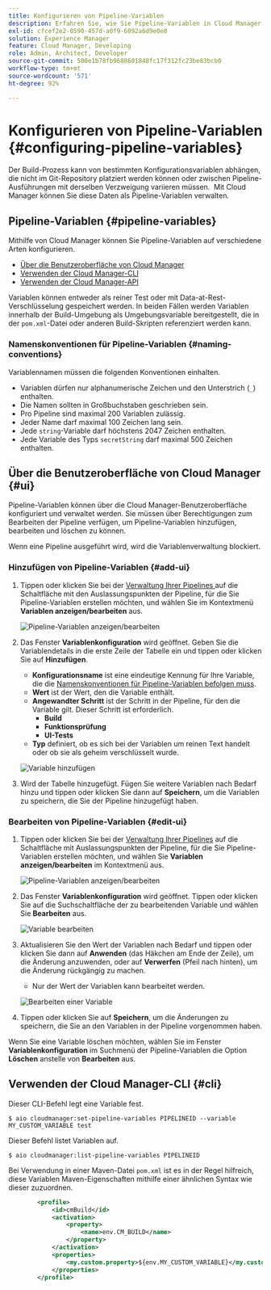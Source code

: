 ```yaml
---
title: Konfigurieren von Pipeline-Variablen
description: Erfahren Sie, wie Sie Pipeline-Variablen in Cloud Manager verwenden können, um bestimmte Konfigurationsvariablen für Ihren Build zu verwalten.
exl-id: cfcef2e2-0590-457d-a0f9-6092a6d9e0e8
solution: Experience Manager
feature: Cloud Manager, Developing
role: Admin, Architect, Developer
source-git-commit: 500e1b78fb9688601848fc17f312fc23be83bcb0
workflow-type: tm+mt
source-wordcount: '571'
ht-degree: 92%

---
```


# Konfigurieren von Pipeline-Variablen {#configuring-pipeline-variables}

Der Build-Prozess kann von bestimmten Konfigurationsvariablen abhängen, die nicht im Git-Repository platziert werden können oder zwischen Pipeline-Ausführungen mit derselben Verzweigung variieren müssen.  Mit Cloud Manager können Sie diese Daten als Pipeline-Variablen verwalten.

## Pipeline-Variablen {#pipeline-variables}

Mithilfe von Cloud Manager können Sie Pipeline-Variablen auf verschiedene Arten konfigurieren.

* [Über die Benutzeroberfläche von Cloud Manager](#ui)
* [Verwenden der Cloud Manager-CLI](#cli)
* [Verwenden der Cloud Manager-API](https://developer.adobe.com/experience-cloud/cloud-manager/reference/api/#tag/Variables/operation/getPipelineVariables)

Variablen können entweder als reiner Test oder mit Data-at-Rest-Verschlüsselung gespeichert werden. In beiden Fällen werden Variablen innerhalb der Build-Umgebung als Umgebungsvariable bereitgestellt, die in der `pom.xml`-Datei oder anderen Build-Skripten referenziert werden kann.

### Namenskonventionen für Pipeline-Variablen {#naming-conventions}

Variablennamen müssen die folgenden Konventionen einhalten.

* Variablen dürfen nur alphanumerische Zeichen und den Unterstrich (`_`) enthalten.
* Die Namen sollten in Großbuchstaben geschrieben sein.
* Pro Pipeline sind maximal 200 Variablen zulässig.
* Jeder Name darf maximal 100 Zeichen lang sein.
* Jede `string`-Variable darf höchstens 2047 Zeichen enthalten.
* Jede Variable des Typs `secretString` darf maximal 500 Zeichen enthalten.

## Über die Benutzeroberfläche von Cloud Manager {#ui}

Pipeline-Variablen können über die Cloud Manager-Benutzeroberfläche konfiguriert und verwaltet werden. Sie müssen über Berechtigungen zum Bearbeiten der Pipeline verfügen, um Pipeline-Variablen hinzufügen, bearbeiten und löschen zu können.

Wenn eine Pipeline ausgeführt wird, wird die Variablenverwaltung blockiert.

### Hinzufügen von Pipeline-Variablen {#add-ui}

1. Tippen oder klicken Sie bei der [Verwaltung Ihrer Pipelines ](/help/implementing/cloud-manager/configuring-pipelines/managing-pipelines.md) auf die Schaltfläche mit den Auslassungspunkten der Pipeline, für die Sie Pipeline-Variablen erstellen möchten, und wählen Sie im Kontextmenü **Variablen anzeigen/bearbeiten** aus.

   ![Pipeline-Variablen anzeigen/bearbeiten](/help/implementing/cloud-manager/assets/pipeline-variables-view-edit.png)

1. Das Fenster **Variablenkonfiguration** wird geöffnet. Geben Sie die Variablendetails in die erste Zeile der Tabelle ein und tippen oder klicken Sie auf **Hinzufügen**.

   * **Konfigurationsname** ist eine eindeutige Kennung für Ihre Variable, die die [Namenskonventionen für Pipeline-Variablen befolgen muss](#naming-conventions).
   * **Wert** ist der Wert, den die Variable enthält.
   * **Angewandter Schritt** ist der Schritt in der Pipeline, für den die Variable gilt. Dieser Schritt ist erforderlich.
      * **Build**
      * **Funktionsprüfung**
      * **UI-Tests**
   * **Typ** definiert, ob es sich bei der Variablen um reinen Text handelt oder ob sie als geheim verschlüsselt wurde.

   ![Variable hinzufügen](/help/implementing/cloud-manager/assets/pipeline-variables-add-variable.png)

1. Wird der Tabelle hinzugefügt. Fügen Sie weitere Variablen nach Bedarf hinzu und tippen oder klicken Sie dann auf **Speichern**, um die Variablen zu speichern, die Sie der Pipeline hinzugefügt haben.

### Bearbeiten von Pipeline-Variablen {#edit-ui}

1. Tippen oder klicken Sie bei der [Verwaltung Ihrer Pipelines](/help/implementing/cloud-manager/configuring-pipelines/managing-pipelines.md) auf die Schaltfläche mit Auslassungspunkten der Pipeline, für die Sie Pipeline-Variablen erstellen möchten, und wählen Sie **Variablen anzeigen/bearbeiten** im Kontextmenü aus.

   ![Pipeline-Variablen anzeigen/bearbeiten](/help/implementing/cloud-manager/assets/pipeline-variables-view-edit.png)

1. Das Fenster **Variablenkonfiguration** wird geöffnet. Tippen oder klicken Sie auf die Suchschaltfläche der zu bearbeitenden Variable und wählen Sie **Bearbeiten** aus.

   ![Variable bearbeiten](/help/implementing/cloud-manager/assets/pipeline-variables-edit.png)

1. Aktualisieren Sie den Wert der Variablen nach Bedarf und tippen oder klicken Sie dann auf **Anwenden** (das Häkchen am Ende der Zeile), um die Änderung anzuwenden, oder auf **Verwerfen** (Pfeil nach hinten), um die Änderung rückgängig zu machen.

   * Nur der Wert der Variablen kann bearbeitet werden.

   ![Bearbeiten einer Variable](/help/implementing/cloud-manager/assets/pipeline-variables-edit-save.png)

1. Tippen oder klicken Sie auf **Speichern**, um die Änderungen zu speichern, die Sie an den Variablen in der Pipeline vorgenommen haben.

Wenn Sie eine Variable löschen möchten, wählen Sie im Fenster **Variablenkonfiguration** im Suchmenü der Pipeline-Variablen die Option **Löschen** anstelle von **Bearbeiten** aus.

## Verwenden der Cloud Manager-CLI {#cli}

Dieser CLI-Befehl legt eine Variable fest.

```shell
$ aio cloudmanager:set-pipeline-variables PIPELINEID --variable MY_CUSTOM_VARIABLE test
```

Dieser Befehl listet Variablen auf.

```shell
$ aio cloudmanager:list-pipeline-variables PIPELINEID
```

Bei Verwendung in einer Maven-Datei `pom.xml` ist es in der Regel hilfreich, diese Variablen Maven-Eigenschaften mithilfe einer ähnlichen Syntax wie dieser zuzuordnen.

```xml
        <profile>
            <id>cmBuild</id>
            <activation>
                <property>
                    <name>env.CM_BUILD</name>
                </property>
            </activation>
            <properties>
                <my.custom.property>${env.MY_CUSTOM_VARIABLE}</my.custom.property> 
            </properties>
        </profile>
```
